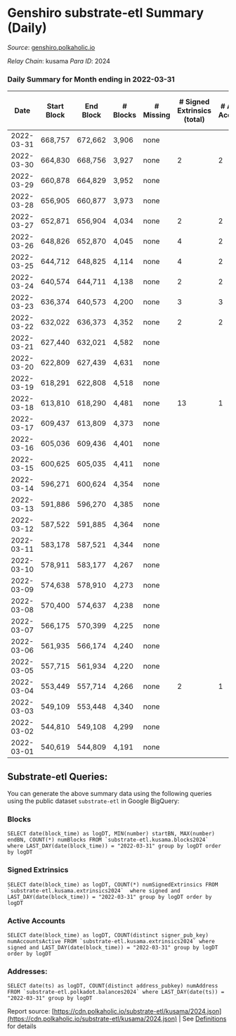 # Genshiro substrate-etl Summary (Daily)

_Source_: [genshiro.polkaholic.io](https://genshiro.polkaholic.io)

*Relay Chain*: kusama
*Para ID*: 2024



### Daily Summary for Month ending in 2022-03-31


| Date | Start Block | End Block | # Blocks | # Missing | # Signed Extrinsics (total) | # Active Accounts | # Addresses with Balances | # Events | # Transfers | # XCM Transfers In | # XCM Transfers Out |
| ---- | ----------- | --------- | -------- | --------- | --------------------------- | ----------------- | ------------------------- | -------- | ----------- | ------------------ | ------------------- |
| 2022-03-31 | 668,757 | 672,662 | 3,906 | none  |  |  | 23 | 7,834 |   |   |   |
| 2022-03-30 | 664,830 | 668,756 | 3,927 | none  | 2 | 2 | 23 | 7,903 |   |   |   |
| 2022-03-29 | 660,878 | 664,829 | 3,952 | none  |  |  | 23 | 7,916 |   |   |   |
| 2022-03-28 | 656,905 | 660,877 | 3,973 | none  |  |  | 23 | 7,963 |   |   |   |
| 2022-03-27 | 652,871 | 656,904 | 4,034 | none  | 2 | 2 | 23 | 8,097 |   |   |   |
| 2022-03-26 | 648,826 | 652,870 | 4,045 | none  | 4 | 2 | 23 | 8,128 |   |   |   |
| 2022-03-25 | 644,712 | 648,825 | 4,114 | none  | 4 | 2 | 23 | 8,279 |   |   |   |
| 2022-03-24 | 640,574 | 644,711 | 4,138 | none  | 2 | 2 | 23 | 8,296 |   |   |   |
| 2022-03-23 | 636,374 | 640,573 | 4,200 | none  | 3 | 3 | 23 | 8,438 |   |   |   |
| 2022-03-22 | 632,022 | 636,373 | 4,352 | none  | 2 | 2 | 23 | 8,744 |   |   |   |
| 2022-03-21 | 627,440 | 632,021 | 4,582 | none  |  |  | 23 | 9,172 |   |   |   |
| 2022-03-20 | 622,809 | 627,439 | 4,631 | none  |  |  | 23 | 9,269 |   |   |   |
| 2022-03-19 | 618,291 | 622,808 | 4,518 | none  |  |  | 23 | 9,044 |   |   |   |
| 2022-03-18 | 613,810 | 618,290 | 4,481 | none  | 13 | 1 | 23 | 9,005 |   |   |   |
| 2022-03-17 | 609,437 | 613,809 | 4,373 | none  |  |  | 20 | 8,754 |   |   |   |
| 2022-03-16 | 605,036 | 609,436 | 4,401 | none  |  |  | 20 | 8,809 |   |   |   |
| 2022-03-15 | 600,625 | 605,035 | 4,411 | none  |  |  | 20 | 8,829 |   |   |   |
| 2022-03-14 | 596,271 | 600,624 | 4,354 | none  |  |  | 20 | 8,716 |   |   |   |
| 2022-03-13 | 591,886 | 596,270 | 4,385 | none  |  |  | 20 | 8,777 |   |   |   |
| 2022-03-12 | 587,522 | 591,885 | 4,364 | none  |  |  | 20 | 8,735 |   |   |   |
| 2022-03-11 | 583,178 | 587,521 | 4,344 | none  |  |  | 20 | 8,696 |   |   |   |
| 2022-03-10 | 578,911 | 583,177 | 4,267 | none  |  |  | 20 | 8,541 |   |   |   |
| 2022-03-09 | 574,638 | 578,910 | 4,273 | none  |  |  | 20 | 8,553 |   |   |   |
| 2022-03-08 | 570,400 | 574,637 | 4,238 | none  |  |  | 20 | 8,483 |   |   |   |
| 2022-03-07 | 566,175 | 570,399 | 4,225 | none  |  |  | 20 | 8,457 |   |   |   |
| 2022-03-06 | 561,935 | 566,174 | 4,240 | none  |  |  | 20 | 8,487 |   |   |   |
| 2022-03-05 | 557,715 | 561,934 | 4,220 | none  |  |  | 20 | 8,447 |   |   |   |
| 2022-03-04 | 553,449 | 557,714 | 4,266 | none  | 2 | 1 | 20 | 8,546 |   |   |   |
| 2022-03-03 | 549,109 | 553,448 | 4,340 | none  |  |  | 20 | 8,687 |   |   |   |
| 2022-03-02 | 544,810 | 549,108 | 4,299 | none  |  |  | 20 | 8,605 |   |   |   |
| 2022-03-01 | 540,619 | 544,809 | 4,191 | none  |  |  | 20 | 8,389 |   |   |   |

## Substrate-etl Queries:
You can generate the above summary data using the following queries using the public dataset `substrate-etl` in Google BigQuery:


### Blocks
```
SELECT date(block_time) as logDT, MIN(number) startBN, MAX(number) endBN, COUNT(*) numBlocks FROM `substrate-etl.kusama.blocks2024`  where LAST_DAY(date(block_time)) = "2022-03-31" group by logDT order by logDT
```


### Signed Extrinsics
```
SELECT date(block_time) as logDT, COUNT(*) numSignedExtrinsics FROM `substrate-etl.kusama.extrinsics2024`  where signed and LAST_DAY(date(block_time)) = "2022-03-31" group by logDT order by logDT
```


### Active Accounts
```
SELECT date(block_time) as logDT, COUNT(distinct signer_pub_key) numAccountsActive FROM `substrate-etl.kusama.extrinsics2024` where signed and LAST_DAY(date(block_time)) = "2022-03-31" group by logDT order by logDT
```


### Addresses:
```
SELECT date(ts) as logDT, COUNT(distinct address_pubkey) numAddress FROM `substrate-etl.polkadot.balances2024` where LAST_DAY(date(ts)) = "2022-03-31" group by logDT
```



Report source: [https://cdn.polkaholic.io/substrate-etl/kusama/2024.json](https://cdn.polkaholic.io/substrate-etl/kusama/2024.json) | See [Definitions](/DEFINITIONS.md) for details
